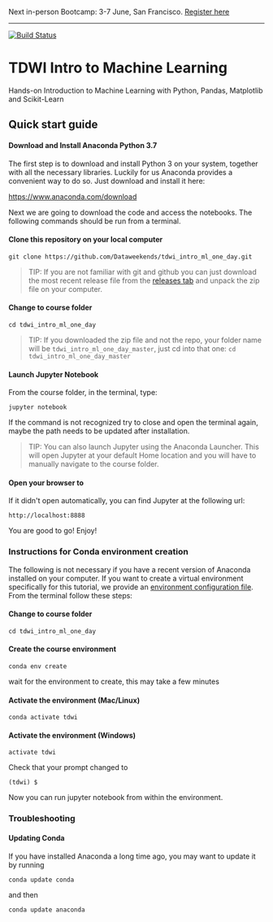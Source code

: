 Next in-person Bootcamp: 3-7 June, San Francisco. [Register here](https://bootcamp.zerotodeeplearning.com)

------

[![Build Status](https://travis-ci.org/Dataweekends/tdwi_intro_ml_one_day.svg?branch=master)](https://travis-ci.org/Dataweekends/tdwi_intro_ml_one_day)


# TDWI Intro to Machine Learning

Hands-on Introduction to Machine Learning with Python, Pandas, Matplotlib and Scikit-Learn


## Quick start guide

#### Download and Install Anaconda Python 3.7

The first step is to download and install Python 3 on your system, together with all the necessary libraries. Luckily for us Anaconda provides a convenient way to do so. Just download and install it here:

https://www.anaconda.com/download

Next we are going to download the code and access the notebooks. The following commands should be run from a terminal.

#### Clone this repository on your local computer

```
git clone https://github.com/Dataweekends/tdwi_intro_ml_one_day.git
```

> TIP: If you are not familiar with git and github you can just download the most recent release file from the [releases tab](https://github.com/Dataweekends/tdwi_intro_ml_one_day/releases/) and unpack the zip file on your computer.

#### Change to course folder

```
cd tdwi_intro_ml_one_day
```

> TIP: If you downloaded the zip file and not the repo, your folder name will be `tdwi_intro_ml_one_day_master`, just cd into that one: `cd tdwi_intro_ml_one_day_master`

#### Launch Jupyter Notebook

From the course folder, in the terminal, type:
```
jupyter notebook
```
If the command is not recognized try to close and open the terminal again, maybe the path needs to be updated after installation.

> TIP: You can also launch Jupyter using the Anaconda Launcher. This will open Jupyter at your default Home location and you will have to manually navigate to the course folder.

#### Open your browser to

If it didn't open automatically, you can find Jupyter at the following url:
```
http://localhost:8888
```

You are good to go! Enjoy!



### Instructions for Conda environment creation

The following is not necessary if you have a recent version of Anaconda installed on your computer. If you want to create a virtual environment specifically for this tutorial, we provide an [environment configuration file](environment.yml). From the terminal follow these steps:

#### Change to course folder

```
cd tdwi_intro_ml_one_day
```

#### Create the course environment

```
conda env create
```

wait for the environment to create, this may take a few minutes

#### Activate the environment (Mac/Linux)

```
conda activate tdwi
```

#### Activate the environment (Windows)

```
activate tdwi
```

Check that your prompt changed to

```
(tdwi) $
```

Now you can run jupyter notebook from within the environment.



### Troubleshooting

#### Updating Conda

If you have installed Anaconda a long time ago, you may want to update it by running

```
conda update conda
```

and then

```
conda update anaconda
```
